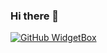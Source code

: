 ### Hi there 👋
[![GitHub WidgetBox](https://github-widgetbox.vercel.app/api/profile?username=Apricato&data=followers,repositories,stars,commits)](https://github.com/Apricato/github-widgetbox)

<!--
**Apricato/Apricato** is a ✨ _special_ ✨ repository because its `README.md` (this file) appears on your GitHub profile.

Here are some ideas to get you started:

- 🔭 I’m currently working on ...
- 🌱 I’m currently learning ...
- 👯 I’m looking to collaborate on ...
- 🤔 I’m looking for help with ...
- 💬 Ask me about ...
- 📫 How to reach me: ...
- 😄 Pronouns: ...
- ⚡ Fun fact: ...
-->

